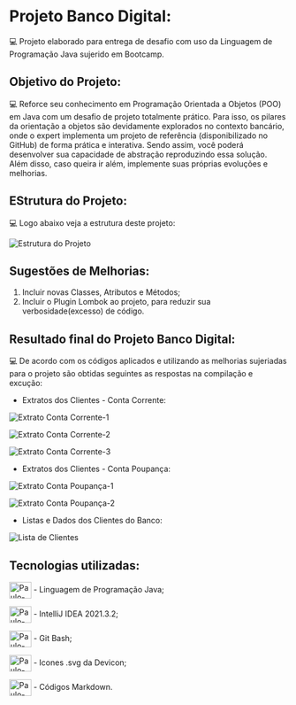 # Projeto Banco Digital:

💻 Projeto elaborado para entrega de desafio com uso da Linguagem de Programação Java sujerido em Bootcamp.

## Objetivo do Projeto:

💻 Reforce seu conhecimento em Programação Orientada a Objetos (POO) em Java com um desafio de projeto totalmente prático. Para isso, os pilares da orientação a objetos são devidamente explorados no contexto bancário, onde o expert implementa um projeto de referência (disponibilizado no GitHub) de forma prática e interativa. Sendo assim, você poderá desenvolver sua capacidade de abstração reproduzindo essa solução. Além disso, caso queira ir além, implemente suas próprias evoluções e melhorias.

## EStrutura do Projeto:

💻 Logo abaixo veja a estrutura deste projeto:  

![Estrutura do Projeto](https://github.com/Paulo-RJR/projeto-banco-digital/blob/master/img_console/extrproj.png)


## Sugestões de Melhorias:

1. Incluir novas Classes, Atributos e Métodos;
2. Incluir o Plugin Lombok ao projeto, para reduzir sua verbosidade(excesso) de código.

## Resultado final do Projeto Banco Digital:

💻 De acordo com os códigos aplicados e utilizando as melhorias sujeriadas para o projeto são obtidas seguintes as respostas na compilação e excução:  

- Extratos dos Clientes - Conta Corrente: 

![Extrato Conta Corrente-1](https://github.com/Paulo-RJR/projeto-banco-digital/blob/master/img_console/extracontcorr1.png)

![Extrato Conta Corrente-2](https://github.com/Paulo-RJR/projeto-banco-digital/blob/master/img_console/extracontcorr2.png)

![Extrato Conta Corrente-3](https://github.com/Paulo-RJR/projeto-banco-digital/blob/master/img_console/extracontcorr3.png)

- Extratos dos Clientes - Conta Poupança:

![Extrato Conta Poupança-1](https://github.com/Paulo-RJR/projeto-banco-digital/blob/master/img_console/extracontpoup1.png)

![Extrato Conta Poupança-2](https://github.com/Paulo-RJR/projeto-banco-digital/blob/master/img_console/extracontpoup2.png)

- Listas e Dados dos Clientes do Banco:

![Lista de Clientes](https://github.com/Paulo-RJR/projeto-banco-digital/blob/master/img_console/infoclientes.png)

## Tecnologias utilizadas:

<img align="center" alt="Paulo-Java" height="30" width="40" src="https://github.com/devicons/devicon/blob/master/icons/java/java-original.svg"> - Linguagem de Programação Java;  

<img align="center" alt="Paulo-IntelliJ" height="30" width="40" src="https://upload.wikimedia.org/wikipedia/commons/9/9c/IntelliJ_IDEA_Icon.svg"> - IntelliJ IDEA 2021.3.2;  

<img align="center" alt="Paulo-Git" height="30" width="40" src="https://raw.githubusercontent.com/devicons/devicon/master/icons/git/git-plain.svg"> - Git Bash;  

<img align="center" alt="Paulo-Devicon" height="30" width="40" src="https://cdn.jsdelivr.net/gh/devicons/devicon/icons/devicon/devicon-original.svg"> - Icones .svg da Devicon;  

<img align="center" alt="Paulo-Markdown" height="30" width="40" src="https://cdn.jsdelivr.net/gh/devicons/devicon/icons/markdown/markdown-original.svg"> - Códigos Markdown.  



